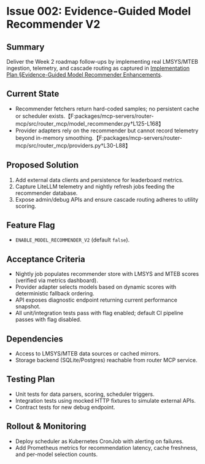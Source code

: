 # Issue 002: Evidence-Guided Model Recommender V2

## Summary
Deliver the Week 2 roadmap follow-ups by implementing real LMSYS/MTEB ingestion, telemetry, and cascade routing as captured in [Implementation Plan §Evidence-Guided Model Recommender Enhancements](../IMPLEMENTATION_PLAN.md#evidence-guided-model-recommender-enhancements).

## Current State
- Recommender fetchers return hard-coded samples; no persistent cache or scheduler exists.【F:packages/mcp-servers/router-mcp/src/router_mcp/model_recommender.py†L125-L168】
- Provider adapters rely on the recommender but cannot record telemetry beyond in-memory smoothing.【F:packages/mcp-servers/router-mcp/src/router_mcp/providers.py†L30-L88】

## Proposed Solution
1. Add external data clients and persistence for leaderboard metrics.
2. Capture LiteLLM telemetry and nightly refresh jobs feeding the recommender database.
3. Expose admin/debug APIs and ensure cascade routing adheres to utility scoring.

## Feature Flag
- `ENABLE_MODEL_RECOMMENDER_V2` (default `false`).

## Acceptance Criteria
- Nightly job populates recommender store with LMSYS and MTEB scores (verified via metrics dashboard).
- Provider adapter selects models based on dynamic scores with deterministic fallback ordering.
- API exposes diagnostic endpoint returning current performance snapshot.
- All unit/integration tests pass with flag enabled; default CI pipeline passes with flag disabled.

## Dependencies
- Access to LMSYS/MTEB data sources or cached mirrors.
- Storage backend (SQLite/Postgres) reachable from router MCP service.

## Testing Plan
- Unit tests for data parsers, scoring, scheduler triggers.
- Integration tests using mocked HTTP fixtures to simulate external APIs.
- Contract tests for new debug endpoint.

## Rollout & Monitoring
- Deploy scheduler as Kubernetes CronJob with alerting on failures.
- Add Prometheus metrics for recommendation latency, cache freshness, and per-model selection counts.

